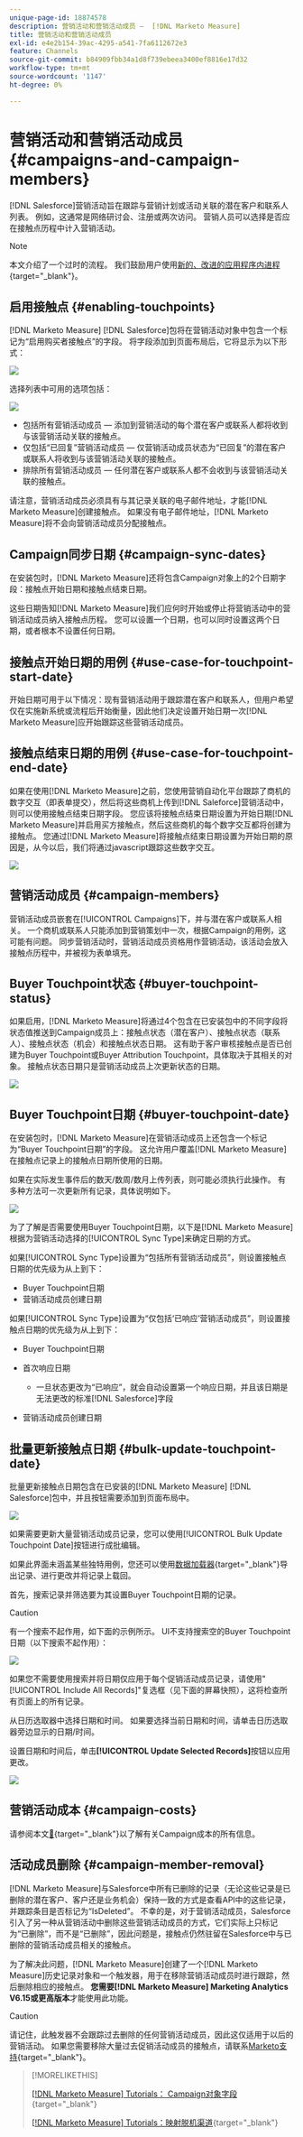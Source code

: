 ```yaml
---
unique-page-id: 18874578
description: 营销活动和营销活动成员 —  [!DNL Marketo Measure]
title: 营销活动和营销活动成员
exl-id: e4e2b154-39ac-4295-a541-7fa6112672e3
feature: Channels
source-git-commit: b84909fbb34a1d8f739ebeea3400ef8816e17d32
workflow-type: tm+mt
source-wordcount: '1147'
ht-degree: 0%

---
```


# 营销活动和营销活动成员 {#campaigns-and-campaign-members}

[!DNL Salesforce]营销活动旨在跟踪与营销计划或活动关联的潜在客户和联系人列表。 例如，这通常是网络研讨会、注册或两次访问。 营销人员可以选择是否应在接触点历程中计入营销活动。

>[!NOTE]
>
>本文介绍了一个过时的流程。 我们鼓励用户使用[新的、改进的应用程序内进程](/help/channel-tracking-and-setup/offline-channels/custom-campaign-sync.md){target="_blank"}。

## 启用接触点 {#enabling-touchpoints}

[!DNL Marketo Measure] [!DNL Salesforce]包将在营销活动对象中包含一个标记为“启用购买者接触点”的字段。 将字段添加到页面布局后，它将显示为以下形式：

![](assets/1.png)

选择列表中可用的选项包括：

![](assets/2.png)

* 包括所有营销活动成员 — 添加到营销活动的每个潜在客户或联系人都将收到与该营销活动关联的接触点。
* 仅包括“已回复”营销活动成员 — 仅营销活动成员状态为“已回复”的潜在客户或联系人将收到与该营销活动关联的接触点。
* 排除所有营销活动成员 — 任何潜在客户或联系人都不会收到与该营销活动关联的接触点。

请注意，营销活动成员必须具有与其记录关联的电子邮件地址，才能[!DNL Marketo Measure]创建接触点。 如果没有电子邮件地址，[!DNL Marketo Measure]将不会向营销活动成员分配接触点。

## Campaign同步日期 {#campaign-sync-dates}

在安装包时，[!DNL Marketo Measure]还将包含Campaign对象上的2个日期字段：接触点开始日期和接触点结束日期。

这些日期告知[!DNL Marketo Measure]我们应何时开始或停止将营销活动中的营销活动成员纳入接触点历程。 您可以设置一个日期，也可以同时设置这两个日期，或者根本不设置任何日期。

## 接触点开始日期的用例 {#use-case-for-touchpoint-start-date}

开始日期可用于以下情况：现有营销活动用于跟踪潜在客户和联系人，但用户希望仅在实施新系统或流程后开始衡量，因此他们决定设置开始日期一次[!DNL Marketo Measure]应开始跟踪这些营销活动成员。

## 接触点结束日期的用例 {#use-case-for-touchpoint-end-date}

如果在使用[!DNL Marketo Measure]之前，您使用营销自动化平台跟踪了商机的数字交互（即表单提交），然后将这些商机上传到[!DNL Saleforce]营销活动中，则可以使用接触点结束日期字段。 您应该将接触点结束日期设置为开始日期[!DNL Marketo Measure]并启用买方接触点，然后这些商机的每个数字交互都将创建为接触点。 您通过[!DNL Marketo Measure]将接触点结束日期设置为开始日期的原因是，从今以后，我们将通过javascript跟踪这些数字交互。

![](assets/3.png)

## 营销活动成员 {#campaign-members}

营销活动成员嵌套在[!UICONTROL Campaigns]下，并与潜在客户或联系人相关。 一个商机或联系人只能添加到营销策划中一次，根据Campaign的用例，这可能有问题。 同步营销活动时，营销活动成员资格用作营销活动，该活动会放入接触点历程中，并被视为表单填充。

## Buyer Touchpoint状态 {#buyer-touchpoint-status}

如果启用，[!DNL Marketo Measure]将通过4个包含在已安装包中的不同字段将状态值推送到Campaign成员上：接触点状态（潜在客户）、接触点状态（联系人）、接触点状态（机会）和接触点状态日期。 这有助于客户审核接触点是否已创建为Buyer Touchpoint或Buyer Attribution Touchpoint，具体取决于其相关的对象。 接触点状态日期只是营销活动成员上次更新状态的日期。

![](assets/4.png)

## Buyer Touchpoint日期 {#buyer-touchpoint-date}

在安装包时，[!DNL Marketo Measure]在营销活动成员上还包含一个标记为“Buyer Touchpoint日期”的字段。 这允许用户覆盖[!DNL Marketo Measure]在接触点记录上的接触点日期所使用的日期。

如果在实际发生事件后的数天/数周/数月上传列表，则可能必须执行此操作。 有多种方法可一次更新所有记录，具体说明如下。

![](assets/5.png)

为了了解是否需要使用Buyer Touchpoint日期，以下是[!DNL Marketo Measure]根据为营销活动选择的[!UICONTROL Sync Type]来确定日期的方式。

如果[!UICONTROL Sync Type]设置为“包括所有营销活动成员”，则设置接触点日期的优先级为从上到下：

* Buyer Touchpoint日期
* 营销活动成员创建日期

如果[!UICONTROL Sync Type]设置为“仅包括‘已响应’营销活动成员”，则设置接触点日期的优先级为从上到下：

* Buyer Touchpoint日期
* 首次响应日期
   * 一旦状态更改为“已响应”，就会自动设置第一个响应日期，并且该日期是无法更改的标准[!DNL Salesforce]字段

* 营销活动成员创建日期

## 批量更新接触点日期 {#bulk-update-touchpoint-date}

批量更新接触点日期包含在已安装的[!DNL Marketo Measure] [!DNL Salesforce]包中，并且按钮需要添加到页面布局中。

![](assets/6.png)

如果需要更新大量营销活动成员记录，您可以使用[!UICONTROL Bulk Update Touchpoint Date]按钮进行成批编辑。

如果此界面未涵盖某些独特用例，您还可以使用[数据加载器](https://dataloader.io/){target="_blank"}导出记录、进行更改并将记录上载回。

首先，搜索记录并筛选要为其设置Buyer Touchpoint日期的记录。

>[!CAUTION]
>
>有一个搜索不起作用，如下面的示例所示。 UI不支持搜索空的Buyer Touchpoint日期（以下搜索不起作用）：

![](assets/7.png)

如果您不需要使用搜索并将日期仅应用于每个促销活动成员记录，请使用&quot;[!UICONTROL Include All Records]&quot;复选框（见下面的屏幕快照），这将检查所有页面上的所有记录。

从日历选取器中选择日期和时间。 如果要选择当前日期和时间，请单击日历选取器旁边显示的日期/时间。

设置日期和时间后，单击&#x200B;**[!UICONTROL Update Selected Records]**&#x200B;按钮以应用更改。

![](assets/8.png)

## 营销活动成本 {#campaign-costs}

请参阅本文[&#128279;](/help/marketing-spend/spend-management/crm-campaign-costs.md){target="_blank"}以了解有关Campaign成本的所有信息。

## 活动成员删除 {#campaign-member-removal}

[!DNL Marketo Measure]与Salesforce中所有已删除的记录（无论这些记录是已删除的潜在客户、客户还是业务机会）保持一致的方式是查看API中的这些记录，并跟踪条目是否标记为“IsDeleted”。 不幸的是，对于营销活动成员，Salesforce引入了另一种从营销活动中删除这些营销活动成员的方式，它们实际上只标记为“已删除”，而不是“已删除”，因此问题是，接触点仍然驻留在Salesforce中与已删除的营销活动成员相关的接触点。

为了解决此问题，[!DNL Marketo Measure]创建了一个[!DNL Marketo Measure]历史记录对象和一个触发器，用于在移除营销活动成员时进行跟踪，然后删除相应的接触点。 **您需要[!DNL Marketo Measure] Marketing Analytics V6.15或更高版本**&#x200B;才能使用此功能。

>[!CAUTION]
>
>请记住，此触发器不会跟踪过去删除的任何营销活动成员，因此这仅适用于以后的营销活动。 如果您需要移除大量过去促销活动成员的接触点，请联系[Marketo支持](https://nation.marketo.com/t5/support/ct-p/Support){target="_blank"}。

>[!MORELIKETHIS]
>
>[[!DNL Marketo Measure] Tutorials： Campaign对象字段](https://experienceleague.adobe.com/zh-hans/docs/marketo-measure-learn/tutorials/onboarding/marketo-measure-salesforce/campaign-object-fields){target="_blank"}
>
>[[!DNL Marketo Measure] Tutorials：映射脱机渠道](https://experienceleague.adobe.com/zh-hans/docs/marketo-measure-learn/tutorials/onboarding/marketo-measure-salesforce/mapping-offline-channels){target="_blank"}
